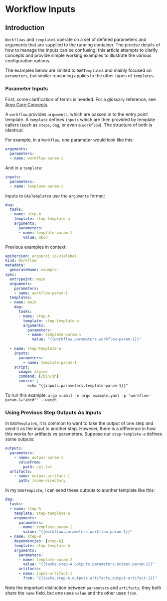 # Workflow Inputs

## Introduction

`Workflows` and `template`s operate on a set of defined parameters and arguments that are supplied to the running container. The precise details of how to manage the inputs can be confusing; this article attempts to clarify concepts and provide simple working examples to illustrate the various configuration options.

The examples below are limited to `DAGTemplate`s and mainly focused on `parameters`, but similar reasoning applies to the other types of `template`s.

### Parameter Inputs

First, some clarification of terms is needed. For a glossary reference, see [Argo Core Concepts](workflow-concepts.md).

A `workflow` provides `arguments`, which are passed in to the entry point template. A `template` defines `inputs` which are then provided by template callers (such as `steps`, `dag`, or even a `workflow`). The structure of both is identical.

For example, in a `Workflow`, one parameter would look like this:

```yaml
arguments:
  parameters:
  - name: workflow-param-1
```

And in a `template`:

```yaml
inputs:
  parameters:
  - name: template-param-1
```

Inputs to `DAGTemplate`s use the `arguments` format:

```yaml
dag:
  tasks:
  - name: step-A
    template: step-template-a
    arguments:
      parameters:
      - name: template-param-1
        value: abcd
```

Previous examples in context:

```yaml
apiVersion: argoproj.io/v1alpha1
kind: Workflow
metadata:
  generateName: example-
spec:
  entrypoint: main
  arguments:
    parameters:
    - name: workflow-param-1
  templates:
  - name: main
    dag:
      tasks:
      - name: step-A 
        template: step-template-a
        arguments:
          parameters:
          - name: template-param-1
            value: "{{workflow.parameters.workflow-param-1}}"
 
  - name: step-template-a
    inputs:
      parameters:
        - name: template-param-1
    script:
      image: alpine
      command: [/bin/sh]
      source: |
          echo "{{inputs.parameters.template-param-1}}"
```

To run this example: `argo submit -n argo example.yaml -p 'workflow-param-1="abcd"' --watch`

### Using Previous Step Outputs As Inputs

In `DAGTemplate`s, it is common to want to take the output of one step and send it as the input to another step. However, there is a difference in how this works for artifacts vs parameters. Suppose our `step-template-a` defines some outputs:

```yaml
outputs:
  parameters:
    - name: output-param-1
      valueFrom:
        path: /p1.txt
  artifacts:
    - name: output-artifact-1
      path: /some-directory
```

In my `DAGTemplate`, I can send these outputs to another template like this:

```yaml
dag:
  tasks:
  - name: step-A 
    template: step-template-a
    arguments:
      parameters:
      - name: template-param-1
        value: "{{workflow.parameters.workflow-param-1}}"
  - name: step-B
    dependencies: [step-A]
    template: step-template-b
    arguments:
      parameters:
      - name: template-param-2
        value: "{{tasks.step-A.outputs.parameters.output-param-1}}"
      artifacts:
      - name: input-artifact-1
        from: "{{tasks.step-A.outputs.artifacts.output-artifact-1}}"
```

Note the important distinction between `parameters` and `artifacts`; they both share the `name` field, but one uses `value` and the other uses `from`.
